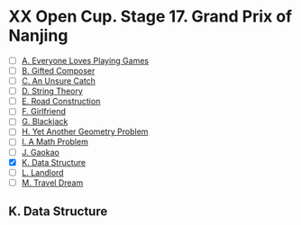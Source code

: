 # XX Open Cup. Stage 17. Grand Prix of Nanjing

+ [ ] [A. Everyone Loves Playing Games](https://official.contest.yandex.ru/opencupXX/contest/18242/problems/A/)
+ [ ] [B. Gifted Composer](https://official.contest.yandex.ru/opencupXX/contest/18242/problems/B/)
+ [ ] [C. An Unsure Catch](https://official.contest.yandex.ru/opencupXX/contest/18242/problems/C/)
+ [ ] [D. String Theory](https://official.contest.yandex.ru/opencupXX/contest/18242/problems/D/)
+ [ ] [E. Road Construction](https://official.contest.yandex.ru/opencupXX/contest/18242/problems/E/)
+ [ ] [F. Girlfriend](https://official.contest.yandex.ru/opencupXX/contest/18242/problems/F/)
+ [ ] [G. Blackjack](https://official.contest.yandex.ru/opencupXX/contest/18242/problems/G/)
+ [ ] [H. Yet Another Geometry Problem](https://official.contest.yandex.ru/opencupXX/contest/18242/problems/H/)
+ [ ] [I. A Math Problem](https://official.contest.yandex.ru/opencupXX/contest/18242/problems/I/)
+ [ ] [J. Gaokao](https://official.contest.yandex.ru/opencupXX/contest/18242/problems/J/)
+ [x] [K. Data Structure](https://official.contest.yandex.ru/opencupXX/contest/18242/problems/K/)
+ [ ] [L. Landlord](https://official.contest.yandex.ru/opencupXX/contest/18242/problems/L/)
+ [ ] [M. Travel Dream](https://official.contest.yandex.ru/opencupXX/contest/18242/problems/M/)

## K. Data Structure